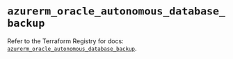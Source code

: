 # `azurerm_oracle_autonomous_database_backup`

Refer to the Terraform Registry for docs: [`azurerm_oracle_autonomous_database_backup`](https://registry.terraform.io/providers/hashicorp/azurerm/4.43.0/docs/resources/oracle_autonomous_database_backup).
